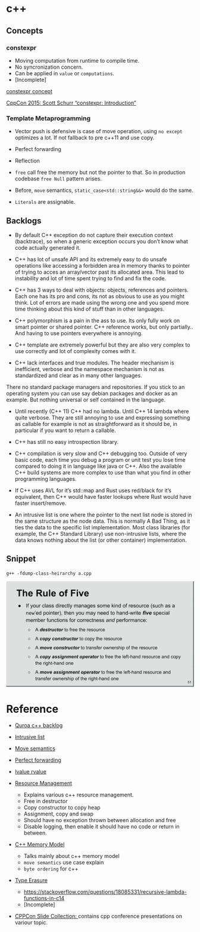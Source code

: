# c++

## Concepts

### constexpr

- Moving computation from runtime to compile time.
- No syncronization concern.
- Can be applied in `value` or `computations`.
- [Incomplete]

[constexpr concept](https://www.geeksforgeeks.org/understanding-constexper-specifier-in-c/)

[CppCon 2015: Scott Schurr “constexpr: Introduction”](https://youtu.be/fZjYCQ8dzTc)


### Template Metaprogramming
    
- Vector push is defensive is case of move operation, using `no except` optimizes a lot. If not fallback to pre c++11 and use copy.

- Perfect forwarding

- Reflection
- `free` call free the memory but not the pointer to that. So in production codebase `free Null` pattern arises.

- Before, `move` semantics, `static_case<std::string&&>` would do the same.

- `Literals` are assignable.


## Backlogs

- By default C++ exception do not capture their execution context (backtrace), so when a generic exception occurs you don’t know what code actually generated it.

- C++ has lot of unsafe API and its extremely easy to do unsafe operations like accessing a forbidden area in memory thanks to pointer of trying to acces an array/vector past its allocated area. This lead to instability and lot of time spent trying to find and fix the code.

- C++ has 3 ways to deal with objects: objects, references and pointers. Each one has its pro and cons, its not as obvious to use as you might think. Lot of errors are made using the wrong one and you spend more time thinking about this kind of stuff than in other languages.

- C++ polymorphism is a pain in the ass to use. Its only fully work on smart pointer or shared pointer. C++ reference works, but only partially.. And having to use pointers everywhere is annoying.

- C++ template are extremely powerful but they are also very complex to use correctly and lot of complexity comes with it.

- C++ lack interfaces and true modules. The header mechanism is inefficient, verbose and the namespace mechanism is not as standardized and clear as in many other languages.

There no standard package managers and repositories. If you stick to an operating system you can use say debian packages and docker as an example. But nothing universal or self contained in the language.

- Until recently (C++ 11) C++ had no lambda. Until C++ 14 lambda where quite verbose. They are still annoying to use and expressing something as callable for example is not as straightforward as it should be, in particular if you want to return a callable.

- C++ has still no easy introspection library.

- C++ compilation is very slow and C++ debugging too. Outside of very basic code, each time you debug a program or unit test you lose time compared to doing it in language like java or C++. Also the available C++ build systems are more complex to use than what you find in other programming languages.

- If C++ uses AVL for it’s std::map and Rust uses red/black for it’s equivalent, then C++ would have faster lookups where Rust would have faster insert/remove.

- An intrusive list is one where the pointer to the next list node is stored in the same structure as the node data. This is normally A Bad Thing, as it ties the data to the specific list implementation. Most class libraries (for example, the C++ Standard Library) use non-intrusive lists, where the data knows nothing about the list (or other container) implementation.

## Snippet

```shell
g++ -fdump-class-heirarchy a.cpp
```

![](./RuleOfFive.png)

# Reference
- [Quroa c++ backlog](https://www.quora.com/Instead-of-inventing-a-ton-of-high-level-programming-languages-why-dont-people-implemented-C-C-frameworks-to-perform-high-level-repetitive-tasks)

- [Intrusive list](https://stackoverflow.com/questions/3361145/intrusive-lists)

- [Move semantics](http://www.open-std.org/jtc1/sc22/wg21/docs/papers/2006/n2027.html#Move_Semantics)

- [Perfect forwarding](http://thbecker.net/articles/rvalue_references/section_01.html)

- [lvalue rvalue](https://www.internalpointers.com/post/understanding-meaning-lvalues-and-rvalues-c)

- [Resource Management](https://www.youtube.com/watch?v=7Qgd9B1KuMQ)
    - Explains various c++ resource management.
    - Free in destructor
    - Copy constructor to copy heap
    - Assignment, copy and swap
    - Should have no exception thrown between allocation and free
    - Disable logging, then enable it should have no code or return in between.

- [C++ Memory Model](https://www.youtube.com/watch?v=UNJrgsQXvCA)
    - Talks mainly about c++ memory model
    - `move semantics` use case explain
    - `byte ordering` for c++

- [Type Erasure](https://www.youtube.com/watch?v=tbUCHifyT24)
    - https://stackoverflow.com/questions/18085331/recursive-lambda-functions-in-c14
    - [Incomplete]

- [CPPCon Slide Collection: ](https://github.com/CppCon/CppCon2019) contains cpp conference presentations on variour topic.
